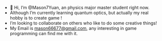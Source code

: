 - 👋 Hi, I’m @Mason7Yuan, an physics major master student right now.
-    Although I’m currently learning quantum optics, but actually my real hobby is to create game !
-    I’m looking to collaborate on others who like to do some creative things! 
-    My Email is mason66677@gmail.com, any interesting in game programming can find me with it. 
